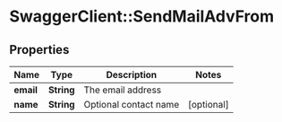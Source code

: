# SwaggerClient::SendMailAdvFrom

## Properties
Name | Type | Description | Notes
------------ | ------------- | ------------- | -------------
**email** | **String** | The email address | 
**name** | **String** | Optional contact name | [optional] 

